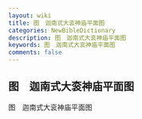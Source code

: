 ```yaml
---
layout: wiki
title: 图　迦南式大衮神庙平面图
categories: NewBibleDictionary
description: 图　迦南式大衮神庙平面图
keywords: 图　迦南式大衮神庙平面图
comments: false
---
```


## 图　迦南式大衮神庙平面图



图　迦南式大衮神庙平面图





